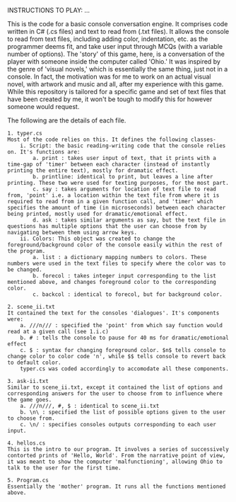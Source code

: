 INSTRUCTIONS TO PLAY:
...

This is the code for a basic console conversation engine. It comprises code written in C# (.cs files) and text to read from (.txt files).
It allows the console to read from text files, including adding color, indentation, etc. as the programmer deems fit, and take user input through MCQs (with a variable number of options).
The 'story' of this game, here, is a conversation of the player with someone inside the computer called 'Ohio.' It was inspired by the genre of 'visual novels,' which is essentially the same thing, just not in a console. In fact, the motivation was for me to work on an actual visual novel, with artwork and music and all, after my experience with this game.
While this repository is tailored for a specific game and set of text files that have been created by me, it won't be tough to modify this for however someone would request.

The following are the details of each file.

	1. typer.cs
	Most of the code relies on this. It defines the following classes-
		i. Script: the basic reading-writing code that the console relies on. It's functions are:
			a. print : takes user input of text, that it prints with a time-gap of 'timer' between each character (instead of instantly printing the entire text), mostly for dramatic effect.
			b. printline: identical to print, but leaves a line after printing. These two were used for texting purposes, for the most part.
			c. say : takes arguments for location of text file to read from, 'point' i.e. a location within the text file from where it is required to read from in a given function call, and 'timer' which specifies the amount of time (in microseconds) between each character being printed, mostly used for dramatic/emotional effect.
			d. ask : takes similar arguments as say, but the text file in questions has multiple options that the user can choose from by navigating between them using arrow keys.
		ii. Colors: This object was created to change the foreground/background color of the console easily within the rest of the program.
			a. list : a dictionary mapping numbers to colors. These numbers were used in the text files to specify where the color was to be changed.
			b. forecol : takes integer input corresponding to the list mentioned above, and changes foreground color to the corresponding color.
			c. backcol : identical to forecol, but for background color.
	
	2. scene_ii.txt
	It contained the text for the consoles 'dialogues'. It's components were:
		a. ///n/// : specified the 'point' from which say function would read at a given call (see 1.i.c)
		b. # : tells the console to pause for 40 ms for dramatic/emotional effect
		c. $ : syntax for changing foreground color. $n$ tells console to change color to color code 'n', while $$ tells console to revert back to default color.
		typer.cs was coded accordingly to accomodate all these components.
		
	3. ask-ii.txt
	Similar to scene_ii.txt, except it contained the list of options and corresponding answers for the user to choose from to influence where the game goes.
		a. ///n///, #, $ : identical to scene_ii.txt
		b. \n\ : specified the list of possible options given to the user to choose from.
		c. \n/ : specifies consoles outputs corresponding to each user input.
	
	4. hellos.cs
	This is the intro to our program. It involves a series of successively contorted prints of 'Hello, World'. From the narrative point of view, it was meant to show the computer 'malfunctioning', allowing Ohio to talk to the user for the first time.
	
	5. Program.cs
	Essentially the 'mother' program. It runs all the functions mentioned above.
